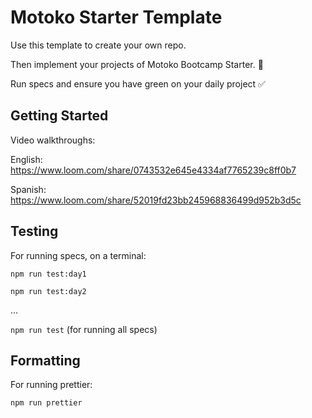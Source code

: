 # Motoko Starter Template

Use this template to create your own repo.

Then implement your projects of Motoko Bootcamp Starter. 💪

Run specs and ensure you have green on your daily project ✅

## Getting Started

Video walkthroughs:

English: https://www.loom.com/share/0743532e645e4334af7765239c8ff0b7

Spanish: https://www.loom.com/share/52019fd23bb245968836499d952b3d5c

## Testing

For running specs, on a terminal:

`npm run test:day1`

`npm run test:day2`

...

`npm run test` (for running all specs)

## Formatting

For running prettier:

`npm run prettier`
